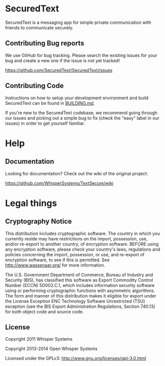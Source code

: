 # SecuredText

SecuredText is a messaging app for simple private communication with friends to communicate securely.

## Contributing Bug reports
We use GitHub for bug tracking. Please search the existing issues for your bug and create a new one if the issue is not yet tracked!

https://github.com/SecuredText/SecuredText/issues

## Contributing Code
Instructions on how to setup your development environment and build SecuredText can be found in  [BUILDING.md](https://github.com/SecuredText/SecuredText/blob/master/BUILDING.md).

If you're new to the SecuredText codebase, we recommend going through our issues and picking out a simple bug to fix (check the "easy" label in our issues) in order to get yourself familiar.

Help
====
## Documentation
Looking for documentation? Check out the wiki of the original project:

https://github.com/WhisperSystems/TextSecure/wiki

# Legal things
## Cryptography Notice

This distribution includes cryptographic software. The country in which you currently reside may have restrictions on the import, possession, use, and/or re-export to another country, of encryption software.
BEFORE using any encryption software, please check your country's laws, regulations and policies concerning the import, possession, or use, and re-export of encryption software, to see if this is permitted.
See <http://www.wassenaar.org/> for more information.

The U.S. Government Department of Commerce, Bureau of Industry and Security (BIS), has classified this software as Export Commodity Control Number (ECCN) 5D002.C.1, which includes information security software using or performing cryptographic functions with asymmetric algorithms.
The form and manner of this distribution makes it eligible for export under the License Exception ENC Technology Software Unrestricted (TSU) exception (see the BIS Export Administration Regulations, Section 740.13) for both object code and source code.

## License

Copyright 2011 Whisper Systems

Copyright 2013-2014 Open Whisper Systems

Licensed under the GPLv3: http://www.gnu.org/licenses/gpl-3.0.html
